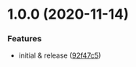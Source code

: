 # 1.0.0 (2020-11-14)


### Features

* initial & release ([92f47c5](https://github.com/aquariuslt/log4js-api/commit/92f47c507fc66973ad998f9c863dbfa698ae20e5))
